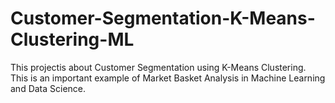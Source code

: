 # Customer-Segmentation-K-Means-Clustering-ML
This projectis about Customer Segmentation using K-Means Clustering. This is an important example of Market Basket Analysis in Machine Learning and Data Science.
